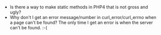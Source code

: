   * Is there a way to make static methods in PHP4 that is not gross and ugly?
  * Why don't I get an error message/number in curl\_error/curl\_errno when a page can't be found?  The only time I get an error is when the server can't be found.  :-(